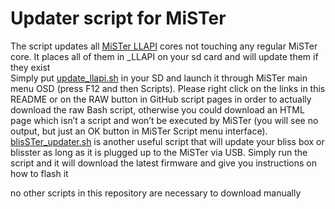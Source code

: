 # Updater script for MiSTer
The script updates all [MiSTer LLAPI](https://github.com/Updater_script_MiSTer/Main_MiSTer/wiki) cores not touching any regular MiSTer core. It places all of them in _LLAPI on your sd card and will update them if they exist<br>
Simply put [update_llapi.sh](https://github.com/MiSTer-LLAPI/Updater_script_MiSTer/blob/master/llapi_update.sh?raw=true) in your SD and launch it through MiSTer main menu OSD (press F12 and then Scripts). Please right click on the links in this README or on the RAW button in GitHub script pages in order to actually download the raw Bash script, otherwise you could download an HTML page which isn’t a script and won’t be executed by MiSTer (you will see no output, but just an OK button in MiSTer Script menu interface).<br>
[blisSTer_updater.sh](https://github.com/MiSTer-LLAPI/Updater_script_MiSTer/blob/master/blisSTer_updater.sh?raw=true) is another useful script that will update your bliss box or blisster as long as it is plugged up to the MiSTer via USB. Simply run the script and it will download the latest firmware and give you instructions on how to flash it

no other scripts in this repository are necessary to download manually
